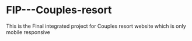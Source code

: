 # FIP---Couples-resort
This is the Final integrated project for Couples resort website which is only mobile responsive
